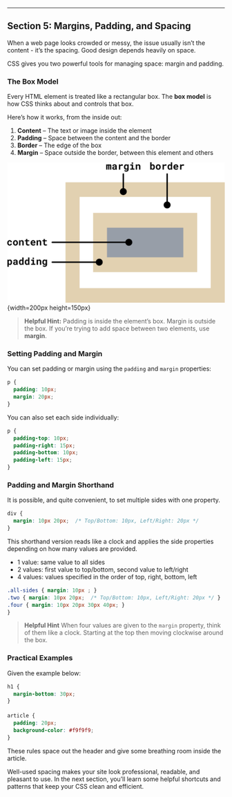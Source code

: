 ---

## Section 5: Margins, Padding, and Spacing

When a web page looks crowded or messy, the issue usually isn’t the
content - it’s the spacing. Good design depends heavily on space.

CSS gives you two powerful tools for managing space: margin and padding.

### The Box Model

Every HTML element is treated like a rectangular box. The **box model** is how
CSS thinks about and controls that box.

Here’s how it works, from the inside out:

1. **Content** – The text or image inside the element
2. **Padding** – Space between the content and the border
3. **Border** – The edge of the box
4. **Margin** – Space outside the border, between this element and others

![CSS Box Model](imgs/ch04-boxmodel.png "CSS Box Model"){width=200px height=150px}

> **Helpful Hint:**
> Padding is inside the element’s box. Margin is outside the box. If you’re
> trying to add space between two elements, use **margin**.

### Setting Padding and Margin

You can set padding or margin using the `padding` and `margin` properties:

```css
p {
  padding: 10px;
  margin: 20px;
}
```

You can also set each side individually:

```css
p {
  padding-top: 10px;
  padding-right: 15px;
  padding-bottom: 10px;
  padding-left: 15px;
}
```

### Padding and Margin Shorthand

It is possible, and quite convenient, to set multiple sides with one
property.

```css
div {
  margin: 10px 20px;  /* Top/Bottom: 10px, Left/Right: 20px */
}
```

This shorthand version reads like a clock and applies the side properties
depending on how many values are provided.

* 1 value: same value to all sides
* 2 values: first value to top/bottom, second value to left/right
* 4 values: values specified in the order of top, right, bottom, left

```css
.all-sides { margin: 10px ; }
.two { margin: 10px 20px;  /* Top/Bottom: 10px, Left/Right: 20px */ }
.four { margin: 10px 20px 30px 40px; }
}
```

> **Helpful Hint**
> When four values are given to the `margin` property, think of them like a
> clock.  Starting at the top then moving clockwise around the box.

### Practical Examples

Given the example below:

```css
h1 {
  margin-bottom: 30px;
}

article {
  padding: 20px;
  background-color: #f9f9f9;
}
```

These rules space out the header and give some breathing room inside the
article.

Well-used spacing makes your site look professional, readable, and pleasant to
use. In the next section, you’ll learn some helpful shortcuts and patterns that
keep your CSS clean and efficient.



